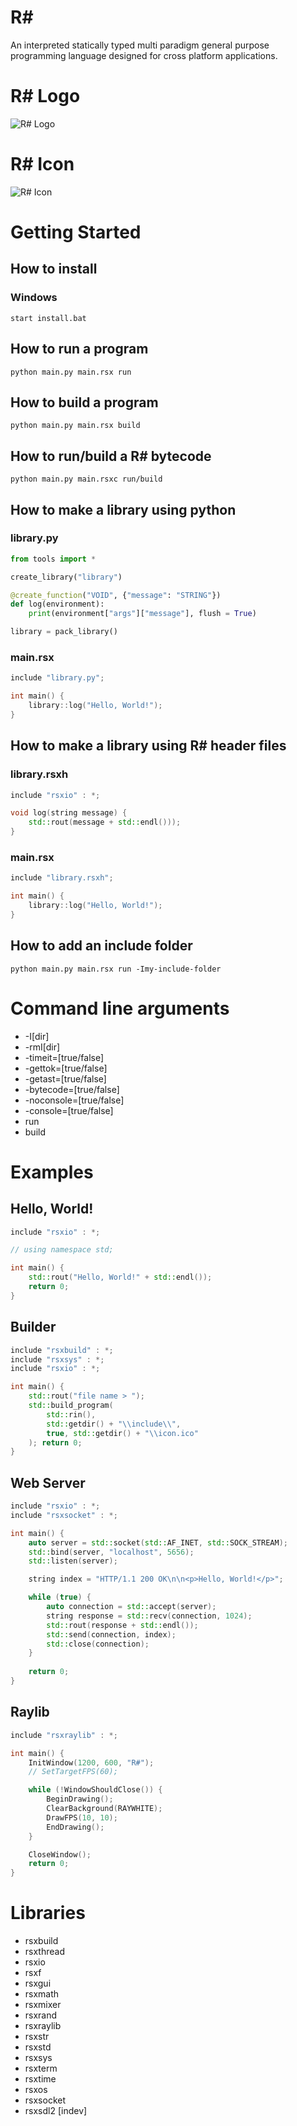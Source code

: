 # R#
An interpreted statically typed multi paradigm general purpose programming language designed for cross platform applications.

# R# Logo
![R# Logo](rsharp/logo.png)

# R# Icon
![R# Icon](rsharp/icon_alternative.png)

# Getting Started
## How to install
### Windows
```
start install.bat
```

## How to run a program
```
python main.py main.rsx run
```

## How to build a program
```
python main.py main.rsx build
```

## How to run/build a R# bytecode
```
python main.py main.rsxc run/build
```

## How to make a library using python
### library.py
```python
from tools import *

create_library("library")

@create_function("VOID", {"message": "STRING"})
def log(environment):
    print(environment["args"]["message"], flush = True)

library = pack_library()
```

### main.rsx
```c++
include "library.py";

int main() {
    library::log("Hello, World!");
}
```

## How to make a library using R# header files
### library.rsxh
```c++
include "rsxio" : *;

void log(string message) {
    std::rout(message + std::endl()));
}
```

### main.rsx
```c++
include "library.rsxh";

int main() {
    library::log("Hello, World!");
}
```

## How to add an include folder
```
python main.py main.rsx run -Imy-include-folder
```

# Command line arguments
- -I[dir]
- -rmI[dir]
- -timeit=[true/false]
- -gettok=[true/false]
- -getast=[true/false]
- -bytecode=[true/false]
- -noconsole=[true/false]
- -console=[true/false]
- run
- build


# Examples
## Hello, World!
```c++
include "rsxio" : *;

// using namespace std;

int main() {
    std::rout("Hello, World!" + std::endl());
    return 0;
}
```

## Builder
```c++
include "rsxbuild" : *;
include "rsxsys" : *;
include "rsxio" : *;

int main() {
    std::rout("file name > ");
    std::build_program(
        std::rin(),
        std::getdir() + "\\include\\",
        true, std::getdir() + "\\icon.ico"
    ); return 0;
}
```

## Web Server
```c++
include "rsxio" : *;
include "rsxsocket" : *;

int main() {
    auto server = std::socket(std::AF_INET, std::SOCK_STREAM);
    std::bind(server, "localhost", 5656);
    std::listen(server);

    string index = "HTTP/1.1 200 OK\n\n<p>Hello, World!</p>";

    while (true) {
        auto connection = std::accept(server);
        string response = std::recv(connection, 1024);
        std::rout(response + std::endl());
        std::send(connection, index);
        std::close(connection);
    }
    
    return 0;
}
```

## Raylib
```c++
include "rsxraylib" : *;

int main() {
    InitWindow(1200, 600, "R#");
    // SetTargetFPS(60);

    while (!WindowShouldClose()) {
        BeginDrawing();
        ClearBackground(RAYWHITE);
        DrawFPS(10, 10);
        EndDrawing();
    }

    CloseWindow();
    return 0;
}
```

# Libraries
- rsxbuild
- rsxthread
- rsxio
- rsxf
- rsxgui
- rsxmath
- rsxmixer
- rsxrand
- rsxraylib
- rsxstr
- rsxstd
- rsxsys
- rsxterm
- rsxtime
- rsxos
- rsxsocket
- rsxsdl2 [indev]
